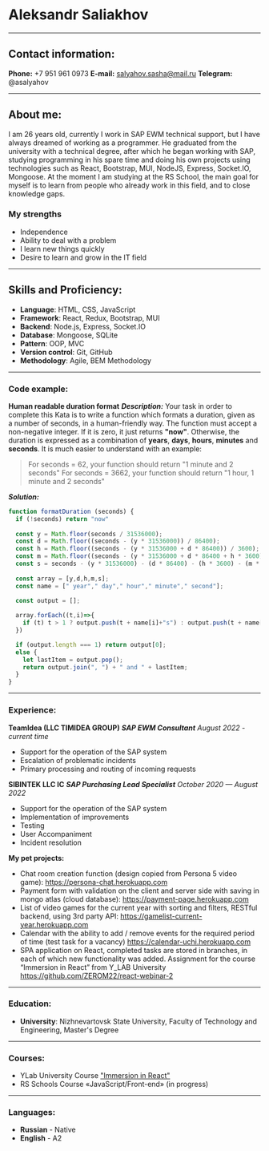 # Aleksandr Saliakhov

---
## Contact information:
**Phone:** +7 951 961 0973
**E-mail:** salyahov.sasha@mail.ru
**Telegram:** @asalyahov

---
## About me:
I am 26 years old, currently I work in SAP EWM technical support, but I have always dreamed of working as a programmer.
He graduated from the university with a technical degree, after which he began working with SAP, studying programming in his spare time and doing his own projects using technologies such as React, Bootstrap, MUI, NodeJS, Express, Socket.IO, Mongoose.
At the moment I am studying at the RS School, the main goal for myself is to learn from people who already work in this field, and to close knowledge gaps.
### My strengths
- Independence
- Ability to deal with a problem
- I learn new things quickly
- Desire to learn and grow in the IT field

---
## Skills and Proficiency:
- **Language**: HTML, CSS, JavaScript
- **Framework**: React, Redux, Bootstrap, MUI
- **Backend**: Node.js, Express, Socket.IO
- **Database**: Mongoose, SQLite
- **Pattern**: OOP, MVC
- **Version control**: Git, GitHub
- **Methodology**: Agile, BEM Methodology

---
### Code example:
**Human readable duration format**
***Description:***
Your task in order to complete this Kata is to write a function which formats a duration, given as a number of seconds, in a human-friendly way.
The function must accept a non-negative integer. If it is zero, it just returns **"now"**. Otherwise, the duration is expressed as a combination of **years**, **days**, **hours**, **minutes** and **seconds**.
It is much easier to understand with an example:
>For seconds = 62, your function should return 
    "1 minute and 2 seconds"
For seconds = 3662, your function should return
    "1 hour, 1 minute and 2 seconds"

***Solution:***
```javascript
function formatDuration (seconds) {
  if (!seconds) return "now"
  
  const y = Math.floor(seconds / 31536000);
  const d = Math.floor((seconds - (y * 31536000)) / 86400);
  const h = Math.floor((seconds - (y * 31536000 + d * 86400)) / 3600);
  const m = Math.floor((seconds - (y * 31536000 + d * 86400 + h * 3600)) / 60);
  const s = seconds - (y * 31536000) - (d * 86400) - (h * 3600) - (m * 60);
  
  const array = [y,d,h,m,s];
  const name = [" year"," day"," hour"," minute"," second"];

  const output = [];
  
  array.forEach((t,i)=>{
    if (t) t > 1 ? output.push(t + name[i]+"s") : output.push(t + name[i]);
  })

  if (output.length === 1) return output[0];
  else {
    let lastItem = output.pop();
    return output.join(", ") + " and " + lastItem;
  }
}
```

---
### Experience:
**TeamIdea (LLC TIMIDEA GROUP)**
***SAP EWM Consultant***
*August 2022 - current time*
* Support for the operation of the SAP system
* Escalation of problematic incidents
* Primary processing and routing of incoming requests

**SIBINTEK LLC IC**
***SAP Purchasing Lead Specialist***
*October 2020 — August 2022*
* Support for the operation of the SAP system
* Implementation of improvements
* Testing
* User Accompaniment
* Incident resolution

**My pet projects:**
- Chat room creation function (design copied from Persona 5 video game):
https://persona-chat.herokuapp.com
- Payment form with validation on the client and server side with saving in mongo atlas (cloud database):
https://payment-page.herokuapp.com
- List of video games for the current year with sorting and filters, RESTful backend, using 3rd party API:
https://gamelist-current-year.herokuapp.com
- Calendar with the ability to add / remove events for the required period of time (test task for a vacancy)
https://calendar-uchi.herokuapp.com
- SPA application on React, completed tasks are stored in branches, in each of which new functionality was added. Assignment for the course “Immersion in React” from Y_LAB University
https://github.com/ZEROM22/react-webinar-2

---
### Education:
* **University**: Nizhnevartovsk State University, Faculty of Technology and Engineering, Master's Degree


---
### Courses:
- YLab University Course ["Immersion in React"](https://ylab.io/upload/certificates/reactjs/vuvX1f0LDBU1FGxIGfta.pdf)
- RS Schools Course «JavaScript/Front-end» (in progress)

---
### Languages:
* **Russian** - Native
* **English** - A2